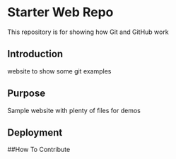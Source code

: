 # Starter Web Repo

This repository is for showing how Git and GitHub work

## Introduction

website to show some git examples
## Purpose

Sample website with plenty of files for demos
## Deployment

##How To Contribute